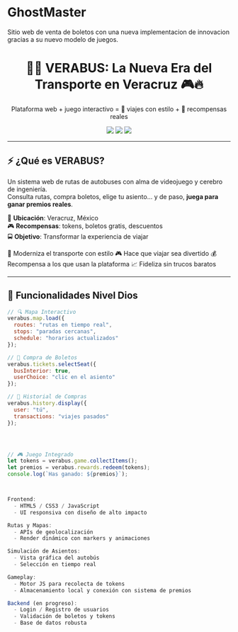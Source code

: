 # GhostMaster
Sitio web de venta de boletos con una nueva implementacion de innovacion gracias a su nuevo modelo de juegos.
<h1 align="center">🚌💥 VERABUS: La Nueva Era del Transporte en Veracruz 🎮🔥</h1>

<p align="center">
  Plataforma web + juego interactivo = 🚀 viajes con estilo + 🎁 recompensas reales
</p>

<p align="center">
  <img src="https://img.shields.io/badge/status-en%20desarrollo-yellow?style=for-the-badge" />
  <img src="https://img.shields.io/badge/made%20with-%E2%9D%A4-red?style=for-the-badge" />
  <img src="https://img.shields.io/badge/Veracruz-orgullo%20mexicano-green?style=for-the-badge" />
</p>

---

## ⚡️ ¿Qué es VERABUS?

Un sistema web de rutas de autobuses con alma de videojuego y cerebro de ingeniería.  
Consulta rutas, compra boletos, elige tu asiento… y de paso, **juega para ganar premios reales**.

📍 **Ubicación**: Veracruz, México  
🎮 **Recompensas**: tokens, boletos gratis, descuentos  
🚍 **Objetivo**: Transformar la experiencia de viajar

🚀 Moderniza el transporte con estilo
🎮 Hace que viajar sea divertido
💰 Recompensa a los que usan la plataforma
📈 Fideliza sin trucos baratos

---

## 🧨 Funcionalidades Nivel Dios

```js
// 🔍 Mapa Interactivo
verabus.map.load({
  routes: "rutas en tiempo real",
  stops: "paradas cercanas",
  schedule: "horarios actualizados"
});

// 🎫 Compra de Boletos
verabus.tickets.selectSeat({
  busInterior: true,
  userChoice: "clic en el asiento"
});

// 🧾 Historial de Compras
verabus.history.display({
  user: "tú",
  transactions: "viajes pasados"
});




// 🎮 Juego Integrado
let tokens = verabus.game.collectItems();
let premios = verabus.rewards.redeem(tokens);
console.log(`Has ganado: ${premios}`);



Frontend:
  - HTML5 / CSS3 / JavaScript
  - UI responsiva con diseño de alto impacto

Rutas y Mapas:
  - APIs de geolocalización
  - Render dinámico con markers y animaciones

Simulación de Asientos:
  - Vista gráfica del autobús
  - Selección en tiempo real

Gameplay:
  - Motor JS para recolecta de tokens
  - Almacenamiento local y conexión con sistema de premios

Backend (en progreso):
  - Login / Registro de usuarios
  - Validación de boletos y tokens
  - Base de datos robusta
